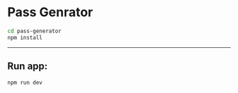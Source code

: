 # Pass Genrator


```bash
cd pass-generator
npm install
```
---
## Run app:

```bash
npm run dev
```